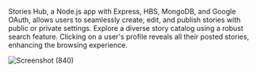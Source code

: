 Stories Hub, a Node.js app with Express, HBS, MongoDB, and Google OAuth, allows users to seamlessly create, edit, and publish stories with public or private settings. Explore a diverse story catalog using a robust search feature. Clicking on a user's profile reveals all their posted stories, enhancing the browsing experience.

![Screenshot (840)](https://github.com/ayushydv100/stories-hub/assets/147692225/5becdcf4-14a9-44a3-8e18-278fac7482fb)
